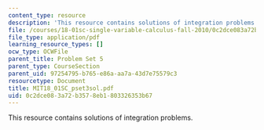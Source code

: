 ```yaml
---
content_type: resource
description: 'This resource contains solutions of integration problems. '
file: /courses/18-01sc-single-variable-calculus-fall-2010/0c2dce083a72b3578eb1803326353b67_MIT18_01SC_pset3sol.pdf
file_type: application/pdf
learning_resource_types: []
ocw_type: OCWFile
parent_title: Problem Set 5
parent_type: CourseSection
parent_uid: 97254795-b765-e86a-aa7a-43d7e75579c3
resourcetype: Document
title: MIT18_01SC_pset3sol.pdf
uid: 0c2dce08-3a72-b357-8eb1-803326353b67
---
```

This resource contains solutions of integration problems. 